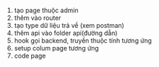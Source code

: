 1. tạo page thuộc admin
2. thêm vào router
3. tạo type dữ liệu trả về (xem postman)
4. thêm api vào folder api(đường dẫn)
5. hook gọi backend, truyền thuộc tính tương ứng
6. setup colum page tương ứng
7. code page
